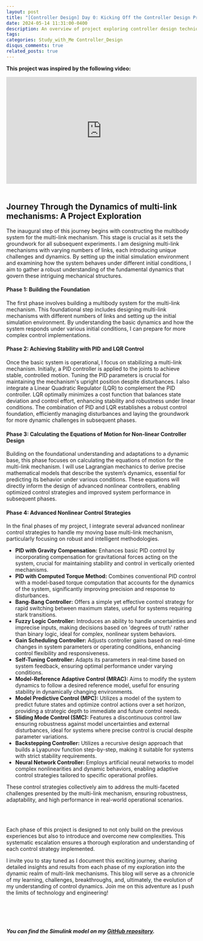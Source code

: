 ```yaml
---
layout: post
title: "[Controller Design] Day 0: Kicking Off the Controller Design Project"
date: 2024-05-14 11:31:00-0400
description: An overview of project exploring controller design techniques.
tags:
categories: Study_with_Me Controller_Design
disqus_comments: true
related_posts: true
---
```


**This project was inspired by the following video:**

<div style="position: relative; padding-bottom: 56.25%; height: 0; overflow: hidden; margin-bottom: 3rem;">
  <iframe src="https://www.youtube.com/embed/I5GvwWKkBmg" frameborder="0" style="position: absolute; top: 0; left: 0; width: 100%; height: 100%;" allow="accelerometer; autoplay; clipboard-write; encrypted-media; gyroscope; picture-in-picture" allowfullscreen></iframe>
</div>

## Journey Through the Dynamics of multi-link mechanisms: A Project Exploration

The inaugural step of this journey begins with constructing the multibody system for the multi-link mechanism. This stage is crucial as it sets the groundwork for all subsequent experiments. I am designing multi-link mechanisms with varying numbers of links, each introducing unique challenges and dynamics. By setting up the initial simulation environment and examining how the system behaves under different initial conditions, I aim to gather a robust understanding of the fundamental dynamics that govern these intriguing mechanical structures.

#### Phase 1: Building the Foundation

The first phase involves building a multibody system for the multi-link mechanism. This foundational step includes designing multi-link mechanisms with different numbers of links and setting up the initial simulation environment. By understanding the basic dynamics and how the system responds under various initial conditions, I can prepare for more complex control implementations.

#### Phase 2: Achieving Stability with PID and LQR Control

Once the basic system is operational, I focus on stabilizing a multi-link mechanism. Initially, a PID controller is applied to the joints to achieve stable, controlled motion. Tuning the PID parameters is crucial for maintaining the mechanism's upright position despite disturbances. I also integrate a Linear Quadratic Regulator (LQR) to complement the PID controller. LQR optimally minimizes a cost function that balances state deviation and control effort, enhancing stability and robustness under linear conditions. The combination of PID and LQR establishes a robust control foundation, efficiently managing disturbances and laying the groundwork for more dynamic challenges in subsequent phases.

#### Phase 3: Calculating the Equations of Motion for Non-linear Controller Design

Building on the foundational understanding and adaptations to a dynamic base, this phase focuses on calculating the equations of motion for the multi-link mechanism. I will use Lagrangian mechanics to derive precise mathematical models that describe the system’s dynamics, essential for predicting its behavior under various conditions. These equations will directly inform the design of advanced nonlinear controllers, enabling optimized control strategies and improved system performance in subsequent phases.

#### Phase 4: Advanced Nonlinear Control Strategies

In the final phases of my project, I integrate several advanced nonlinear control strategies to handle my moving base multi-link mechanism, particularly focusing on robust and intelligent methodologies.

- **PID with Gravity Compensation:** Enhances basic PID control by incorporating compensation for gravitational forces acting on the system, crucial for maintaining stability and control in vertically oriented mechanisms.
- **PID with Computed Torque Method:** Combines conventional PID control with a model-based torque computation that accounts for the dynamics of the system, significantly improving precision and response to disturbances.
- **Bang-Bang Controller:** Offers a simple yet effective control strategy for rapid switching between maximum states, useful for systems requiring stark transitions.
- **Fuzzy Logic Controller:** Introduces an ability to handle uncertainties and imprecise inputs, making decisions based on 'degrees of truth' rather than binary logic, ideal for complex, nonlinear system behaviors.
- **Gain Scheduling Controller:** Adjusts controller gains based on real-time changes in system parameters or operating conditions, enhancing control flexibility and responsiveness.
- **Self-Tuning Controller:** Adapts its parameters in real-time based on system feedback, ensuring optimal performance under varying conditions.
- **Model-Reference Adaptive Control (MRAC):** Aims to modify the system dynamics to follow a desired reference model, useful for ensuring stability in dynamically changing environments.
- **Model Predictive Control (MPC):** Utilizes a model of the system to predict future states and optimize control actions over a set horizon, providing a strategic depth to immediate and future control needs.
- **Sliding Mode Control (SMC):** Features a discontinuous control law ensuring robustness against model uncertainties and external disturbances, ideal for systems where precise control is crucial despite parameter variations.
- **Backstepping Controller:** Utilizes a recursive design approach that builds a Lyapunov function step-by-step, making it suitable for systems with strict stability requirements.
- **Neural Network Controller:** Employs artificial neural networks to model complex nonlinearities and dynamic behaviors, enabling adaptive control strategies tailored to specific operational profiles.

These control strategies collectively aim to address the multi-faceted challenges presented by the multi-link mechanism, ensuring robustness, adaptability, and high performance in real-world operational scenarios.

<br>
<br>

Each phase of this project is designed to not only build on the previous experiences but also to introduce and overcome new complexities. This systematic escalation ensures a thorough exploration and understanding of each control strategy implemented.

I invite you to stay tuned as I document this exciting journey, sharing detailed insights and results from each phase of my exploration into the dynamic realm of multi-link mechanisms. This blog will serve as a chronicle of my learning, challenges, breakthroughs, and, ultimately, the evolution of my understanding of control dynamics. Join me on this adventure as I push the limits of technology and engineering!

<br>
<br>
<br>

##### You can find the Simulink model on my [GitHub repository](https://github.com/geunee20/Controller_Design).
